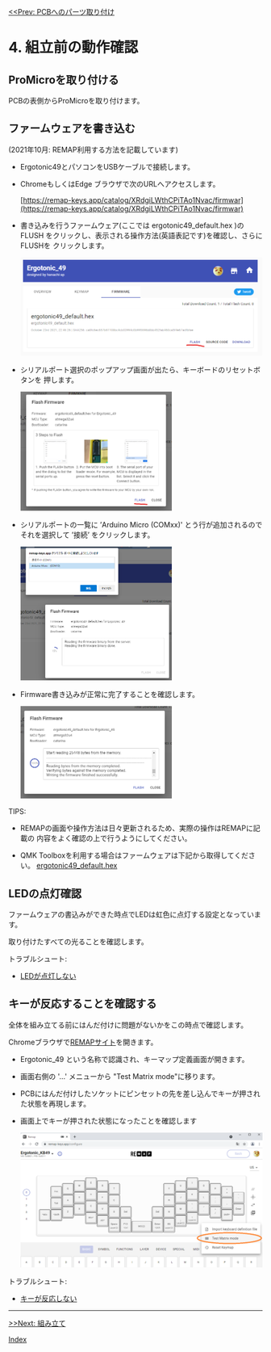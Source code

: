 [<<Prev: PCBへのパーツ取り付け](03_soldering_pcb.md)  

# 4. 組立前の動作確認

## ProMicroを取り付ける

PCBの表側からProMicroを取り付けます。

## ファームウェアを書き込む

(2021年10月: REMAP利用する方法を記載しています)

- Ergotonic49とパソコンをUSBケーブルで接続します。

- ChromeもしくはEdge ブラウザで次のURLへアクセスします。

   [https://remap-keys.app/catalog/XRdgiLWthCPiTAo1Nvac/firmwar](https://remap-keys.app/catalog/XRdgiLWthCPiTAo1Nvac/firmwar)

-  書き込みを行うファームウェア(ここでは ergotonic49_default.hex )の FLUSH 
   をクリックし、表示される操作方法(英語表記です)を確認し、さらにFLUSHを
   クリックします。
  
   <img src="img/remap_flush1.png" alt="img" title="img/remap_flush1.png" width=500>


- シリアルポート選択のポップアップ画面が出たら、キーボードのリセットボタンを
  押します。

   <img src="img/remap_flush2.png" alt="img" title="img/remap_flush2.png" width=300>

- シリアルポートの一覧に ’Arduino Micro (COMxx)' とう行が追加されるので
  それを選択して ’接続’ をクリックします。
   
   <img src="img/remap_flush3.png" alt="img" title="img/remap_flush3.png" width=300>

- Firmware書き込みが正常に完了することを確認します。

   <img src="img/remap_flush4.png" alt="img" title="img/remap_flush4.png" width=300>

TIPS:

- REMAPの画面や操作方法は日々更新されるため、実際の操作はREMAPに記載の
内容をよく確認の上で行うようにしてください。

- QMK Toolboxを利用する場合はファームウェアは下記から取得してください。
   [ergotonic49_default.hex](lib/ergotonic49_default.hex)  

## LEDの点灯確認

ファームウェアの書込みができた時点でLEDは虹色に点灯する設定となっています。

取り付けたすべての光ることを確認します。

トラブルシュート:
  - [LEDが点灯しない](07_troubleshoot.md)
  
## キーが反応することを確認する

全体を組み立てる前にはんだ付けに問題がないかをこの時点で確認します。

Chromeブラウザで[REMAPサイト](https://remap-keys.app/configure)を開きます。

- Ergotonic_49 という名称で認識され、キーマップ定義画面が開きます。
- 画面右側の  '...' メニューから "Test Matrix mode"に移ります。
- PCBにはんだ付けしたソケットにピンセットの先を差し込んでキーが押された状態を再現します。
- 画面上でキーが押された状態になったことを確認します

  <img src="img/remap.png" alt="img" title="img/remap.png" width=500>

トラブルシュート:
  - [キーが反応しない](07_troubleshoot.md)


----
 [>>Next: 組み立て](05_assembly.md)

[Index](index.md)
